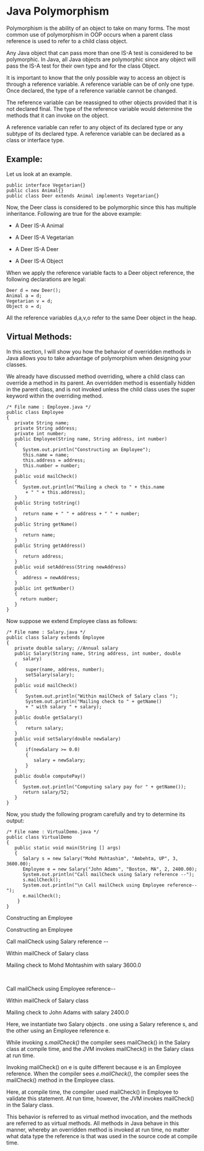 **Java Polymorphism**
=====================

Polymorphism is the ability of an object to take on many forms. The most common
use of polymorphism in OOP occurs when a parent class reference is used to refer
to a child class object.

Any Java object that can pass more than one IS-A test is considered to be
polymorphic. In Java, all Java objects are polymorphic since any object will
pass the IS-A test for their own type and for the class Object.

It is important to know that the only possible way to access an object is
through a reference variable. A reference variable can be of only one type. Once
declared, the type of a reference variable cannot be changed.

The reference variable can be reassigned to other objects provided that it is
not declared final. The type of the reference variable would determine the
methods that it can invoke on the object.

A reference variable can refer to any object of its declared type or any subtype
of its declared type. A reference variable can be declared as a class or
interface type.

**Example:**
------------

Let us look at an example.

~~~~~~~~~~~~~~~~~~~~~~~~~~~~~~~~~~~~~~~~~~~~~~~~~~~~~~~~~~~~~~~~~~~~~~~~~~~~~~~~
public interface Vegetarian{}
public class Animal{}
public class Deer extends Animal implements Vegetarian{}
~~~~~~~~~~~~~~~~~~~~~~~~~~~~~~~~~~~~~~~~~~~~~~~~~~~~~~~~~~~~~~~~~~~~~~~~~~~~~~~~

Now, the Deer class is considered to be polymorphic since this has multiple
inheritance. Following are true for the above example:

-   A Deer IS-A Animal

-   A Deer IS-A Vegetarian

-   A Deer IS-A Deer

-   A Deer IS-A Object

When we apply the reference variable facts to a Deer object reference, the
following declarations are legal:

~~~~~~~~~~~~~~~~~~~~~~~~~~~~~~~~~~~~~~~~~~~~~~~~~~~~~~~~~~~~~~~~~~~~~~~~~~~~~~~~
Deer d = new Deer();
Animal a = d;
Vegetarian v = d;
Object o = d;
~~~~~~~~~~~~~~~~~~~~~~~~~~~~~~~~~~~~~~~~~~~~~~~~~~~~~~~~~~~~~~~~~~~~~~~~~~~~~~~~

All the reference variables d,a,v,o refer to the same Deer object in the heap.

**Virtual Methods:**
--------------------

In this section, I will show you how the behavior of overridden methods in Java
allows you to take advantage of polymorphism when designing your classes.

We already have discussed method overriding, where a child class can override a
method in its parent. An overridden method is essentially hidden in the parent
class, and is not invoked unless the child class uses the super keyword within
the overriding method.

~~~~~~~~~~~~~~~~~~~~~~~~~~~~~~~~~~~~~~~~~~~~~~~~~~~~~~~~~~~~~~~~~~~~~~~~~~~~~~~~
/* File name : Employee.java */
public class Employee
{
   private String name;
   private String address;
   private int number;
   public Employee(String name, String address, int number)
   {
      System.out.println("Constructing an Employee");
      this.name = name;
      this.address = address;
      this.number = number;
   }
   public void mailCheck()
   {
      System.out.println("Mailing a check to " + this.name
       + " " + this.address);
   }
   public String toString()
   {
      return name + " " + address + " " + number;
   }
   public String getName()
   {
      return name;
   }
   public String getAddress()
   {
      return address;
   }
   public void setAddress(String newAddress)
   {
      address = newAddress;
   }
   public int getNumber()
   {
     return number;
   }
}
~~~~~~~~~~~~~~~~~~~~~~~~~~~~~~~~~~~~~~~~~~~~~~~~~~~~~~~~~~~~~~~~~~~~~~~~~~~~~~~~

Now suppose we extend Employee class as follows:

~~~~~~~~~~~~~~~~~~~~~~~~~~~~~~~~~~~~~~~~~~~~~~~~~~~~~~~~~~~~~~~~~~~~~~~~~~~~~~~~
/* File name : Salary.java */
public class Salary extends Employee
{
   private double salary; //Annual salary
   public Salary(String name, String address, int number, double
      salary)
   {
       super(name, address, number);
       setSalary(salary);
   }
   public void mailCheck()
   {
       System.out.println("Within mailCheck of Salary class ");
       System.out.println("Mailing check to " + getName()
       + " with salary " + salary);
   }
   public double getSalary()
   {
       return salary;
   }
   public void setSalary(double newSalary)
   {
       if(newSalary >= 0.0)
       {
          salary = newSalary;
       }
   }
   public double computePay()
   {
      System.out.println("Computing salary pay for " + getName());
      return salary/52;
   }
}
~~~~~~~~~~~~~~~~~~~~~~~~~~~~~~~~~~~~~~~~~~~~~~~~~~~~~~~~~~~~~~~~~~~~~~~~~~~~~~~~

Now, you study the following program carefully and try to determine its output:

~~~~~~~~~~~~~~~~~~~~~~~~~~~~~~~~~~~~~~~~~~~~~~~~~~~~~~~~~~~~~~~~~~~~~~~~~~~~~~~~
/* File name : VirtualDemo.java */
public class VirtualDemo
{
   public static void main(String [] args)
   {
      Salary s = new Salary("Mohd Mohtashim", "Ambehta, UP", 3, 3600.00);
      Employee e = new Salary("John Adams", "Boston, MA", 2, 2400.00);
      System.out.println("Call mailCheck using Salary reference --");
      s.mailCheck();
      System.out.println("\n Call mailCheck using Employee reference--");
      e.mailCheck();
    }
}
~~~~~~~~~~~~~~~~~~~~~~~~~~~~~~~~~~~~~~~~~~~~~~~~~~~~~~~~~~~~~~~~~~~~~~~~~~~~~~~~

Constructing an Employee

Constructing an Employee

Call mailCheck using Salary reference --

Within mailCheck of Salary class

Mailing check to Mohd Mohtashim with salary 3600.0

 

Call mailCheck using Employee reference--

Within mailCheck of Salary class

Mailing check to John Adams with salary 2400.0

Here, we instantiate two Salary objects . one using a Salary reference s, and
the other using an Employee reference e.

While invoking *s.mailCheck()* the compiler sees mailCheck() in the Salary class
at compile time, and the JVM invokes mailCheck() in the Salary class at run
time.

Invoking mailCheck() on e is quite different because e is an Employee reference.
When the compiler sees *e.mailCheck()*, the compiler sees the mailCheck() method
in the Employee class.

Here, at compile time, the compiler used mailCheck() in Employee to validate
this statement. At run time, however, the JVM invokes mailCheck() in the Salary
class.

This behavior is referred to as virtual method invocation, and the methods are
referred to as virtual methods. All methods in Java behave in this manner,
whereby an overridden method is invoked at run time, no matter what data type
the reference is that was used in the source code at compile time.

 

